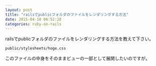 ```yaml
---
layout: post
title: "railsでpublicフォルダのファイルをレンダリングする方法"
date: 2015-04-18 06:52:28
categories: ruby-on-rails
---
```

<p>railsでpublicフォルダのファイルをレンダリングする方法を教えて下さい。</p>

<p><code>public/stylesheets/hoge.css</code></p>

<p>このファイルの中身をそのままビューの一部として展開したいのですが。</p>
